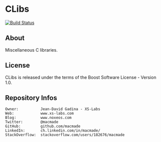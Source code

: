 CLibs
=====

[![Build Status](https://img.shields.io/travis/macmade/CLibs.svg?branch=master&style=flat)](https://travis-ci.org/macmade/CLibs)

About
-----

Miscellaneous C libraries.

License
-------

CLibs is released under the terms of the Boost Software License - Version 1.0.

Repository Infos
----------------

    Owner:			Jean-David Gadina - XS-Labs
    Web:			www.xs-labs.com
    Blog:			www.noxeos.com
    Twitter:		@macmade
    GitHub:			github.com/macmade
    LinkedIn:		ch.linkedin.com/in/macmade/
    StackOverflow:	stackoverflow.com/users/182676/macmade
